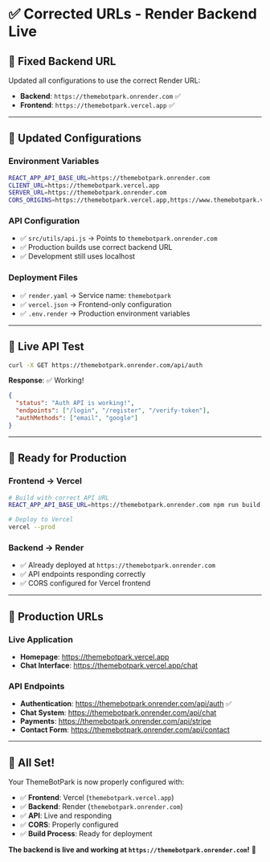 # ✅ Corrected URLs - Render Backend Live

## 🎯 **Fixed Backend URL**

Updated all configurations to use the correct Render URL:

- **Backend**: `https://themebotpark.onrender.com` ✅
- **Frontend**: `https://themebotpark.vercel.app` ✅

---

## 🔧 **Updated Configurations**

### **Environment Variables**

```bash
REACT_APP_API_BASE_URL=https://themebotpark.onrender.com
CLIENT_URL=https://themebotpark.vercel.app
SERVER_URL=https://themebotpark.onrender.com
CORS_ORIGINS=https://themebotpark.vercel.app,https://www.themebotpark.vercel.app
```

### **API Configuration**

- ✅ `src/utils/api.js` → Points to `themebotpark.onrender.com`
- ✅ Production builds use correct backend URL
- ✅ Development still uses localhost

### **Deployment Files**

- ✅ `render.yaml` → Service name: `themebotpark`
- ✅ `vercel.json` → Frontend-only configuration
- ✅ `.env.render` → Production environment variables

---

## 🧪 **Live API Test**

```bash
curl -X GET https://themebotpark.onrender.com/api/auth
```

**Response**: ✅ Working!

```json
{
  "status": "Auth API is working!",
  "endpoints": ["/login", "/register", "/verify-token"],
  "authMethods": ["email", "google"]
}
```

---

## 🚀 **Ready for Production**

### **Frontend → Vercel**

```bash
# Build with correct API URL
REACT_APP_API_BASE_URL=https://themebotpark.onrender.com npm run build

# Deploy to Vercel
vercel --prod
```

### **Backend → Render**

- ✅ Already deployed at `https://themebotpark.onrender.com`
- ✅ API endpoints responding correctly
- ✅ CORS configured for Vercel frontend

---

## 🔗 **Production URLs**

### **Live Application**

- **Homepage**: <https://themebotpark.vercel.app>
- **Chat Interface**: <https://themebotpark.vercel.app/chat>

### **API Endpoints**

- **Authentication**: <https://themebotpark.onrender.com/api/auth> ✅
- **Chat System**: <https://themebotpark.onrender.com/api/chat>
- **Payments**: <https://themebotpark.onrender.com/api/stripe>
- **Contact Form**: <https://themebotpark.onrender.com/api/contact>

---

## 🎉 **All Set!**

Your ThemeBotPark is now properly configured with:

- ✅ **Frontend**: Vercel (`themebotpark.vercel.app`)
- ✅ **Backend**: Render (`themebotpark.onrender.com`)
- ✅ **API**: Live and responding
- ✅ **CORS**: Properly configured
- ✅ **Build Process**: Ready for deployment

**The backend is live and working at `https://themebotpark.onrender.com`!** 🚀
